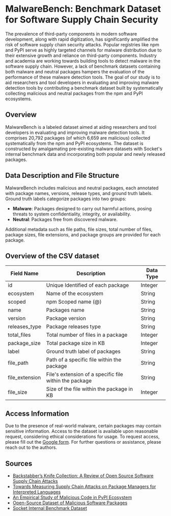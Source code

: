 # MalwareBench: Benchmark Dataset for Software Supply Chain Security

The prevalence of third-party components in modern software development, along with rapid digitization, has significantly amplified the risk of software supply chain security attacks. Popular registries like npm and PyPI serve as highly targeted channels for malware distribution due to their extensive growth and reliance on third-party components. Industry and academia are working towards building tools to detect malware in the software supply chain. However, a lack of benchmark datasets containing both malware and neutral packages hampers the evaluation of the performance of these malware detection tools. The goal of our study is to aid researchers and tool developers in evaluating and improving malware detection tools by contributing a benchmark dataset built by systematically collecting malicious and neutral packages from the npm and PyPI ecosystems. 

## Overview

MalwareBench is a labeled dataset aimed at aiding researchers and tool developers in evaluating and improving malware detection tools. It comprises 20,792 packages (of which 6,659 are malicious) collected systematically from the npm and PyPI ecosystems. The dataset is constructed by amalgamating pre-existing malware datasets with Socket's internal benchmark data and incorporating both popular and newly released packages.

## Data Description and File Structure

MalwareBench includes malicious and neutral packages, each annotated with package names, versions, release types, and ground truth labels. Ground truth labels categorize packages into two groups: 
- **Malware**: Packages designed to carry out harmful actions, posing threats to system confidentiality, integrity, or availability.
- **Neutral**: Packages free from discovered malware.

Additional metadata such as file paths, file sizes, total number of files, package sizes, file extensions, and package groups are provided for each package.

## Overview of the CSV dataset

| Field Name      | Description                                             | Data Type |
|-----------------|---------------------------------------------------------|-----------|
| id              | Unique Identified of each package                       | Integer   |
| ecosystem       | Name of the ecosystem                                   | String    |
| scoped          | npm Scoped name ($@$)                                  | String    |
| name            | Packages name                                           | String    |
| version         | Package version                                         | String    |
| releases_type   | Package releases type                                   | String    |
| total_files     | Total number of files in a package                      | Integer   |
| package_size    | Total package size in KB                                 | Integer   |
| label           | Ground truth label of packages                          | String    |
| file_path       | Path of a specific file within the package              | String    |
| file_extension  | File's extension of a specific file within the package  | String    |
| file_size       | Size of the file within the package in KB               | Integer   |



## Access Information

Due to the presence of real-world malware, certain packages may contain sensitive information. Access to the dataset is available upon reasonable request, considering ethical considerations for usage. To request access, please fill out the [Google form](https://forms.gle/A5h73BrxS1qsxfaU9). For further questions or assistance, please reach out to the authors.

## Sources

- [Backstabber’s Knife Collection: A Review of Open Source Software Supply Chain Attacks](https://link.springer.com/chapter/10.1007/978-3-030-52683-2_2)
- [Towards Measuring Supply Chain Attacks on Package Managers for Interpreted Languages](https://arxiv.org/pdf/2002.01139.pdf)
- [An Empirical Study of Malicious Code in PyPI Ecosystem](https://arxiv.org/abs/2309.11021)
- [Open-Source Dataset of Malicious Software Packages](https://github.com/datadog/malicious-software-packages-dataset)
- [Socket Internal Benchmark Dataset](https://socket.dev/)

